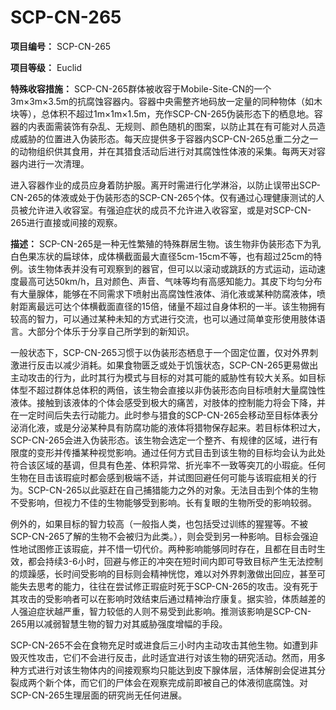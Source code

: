 # SCP-CN-265


**项目编号：** SCP-CN-265

**项目等级：** Euclid

**特殊收容措施：** SCP-CN-265群体被收容于Mobile-Site-CN的一个3m×3m×3.5m的抗腐蚀容器内。容器中央需整齐地码放一定量的同种物体（如木块等），总体积不超过1m×1m×1.5m，充作SCP-CN-265伪装形态下的栖息地。容器的内表面需装饰有杂乱、无规则、颜色随机的图案，以防止其在有可能对人员造成威胁的位置进入伪装形态。每天应提供多于容器内SCP-CN-265总重二分之一的动物组织供其食用，并在其猎食活动后进行对其腐蚀性体液的采集。每两天对容器内进行一次清理。

进入容器作业的成员应身着防护服。离开时需进行化学淋浴，以防止误带出SCP-CN-265的体液或处于伪装形态的SCP-CN-265个体。仅有通过心理健康测试的人员被允许进入收容室。有强迫症状的成员不允许进入收容室，或是对SCP-CN-265进行直接或间接的观察。

**描述：** SCP-CN-265是一种无性繁殖的特殊群居生物。该生物非伪装形态下为乳白色果冻状的扁球体，成体横截面最大直径5cm-15cm不等，也有超过25cm的特例。该生物体表并没有可观察到的器官，但可以以滚动或跳跃的方式运动，运动速度最高可达50km/h，且对颜色、声音、气味等均有高感知能力。其皮下均匀分布有大量腺体，能够在不同需求下喷射出高腐蚀性液体、消化液或某种防腐液体，喷射距离最远可达个体横截面直径的15倍，储量不超过自身体积的一半。该生物拥有较高的智力，可以通过某种未知的方式进行交流，也可以通过简单变形使用肢体语言。大部分个体乐于分享自己所学到的新知识。

一般状态下，SCP-CN-265习惯于以伪装形态栖息于一个固定位置，仅对外界刺激进行反击以减少消耗。如果食物匮乏或处于饥饿状态，SCP-CN-265更易做出主动攻击的行为，此时其行为模式与目标的对其可能的威胁性有较大关系。如目标体型不超过群体总体积的两倍，该生物会直接以非伪装形态向目标喷射大量腐蚀性液体。接触到该液体的个体会感受到极大的痛苦，对肢体的控制能力将会下降，并在一定时间后失去行动能力。此时参与猎食的SCP-CN-265会移动至目标体表分泌消化液，或是分泌某种具有防腐功能的液体将猎物保存起来。若目标体积过大，SCP-CN-265会进入伪装形态。该生物会选定一个整齐、有规律的区域，进行有限度的变形并传播某种视觉影响。通过任何方式目击到该生物的目标均会认为此处符合该区域的基调，但具有色差、体积异常、折光率不一致等突兀的小瑕疵。任何生物在目击该瑕疵时都会感到极端不适，并试图回避任何可能与该瑕疵相关的行为。SCP-CN-265以此驱赶在自己捕猎能力之外的对象。无法目击到个体的生物不受影响，但视力不佳的生物能够受到影响。长有复眼的生物所受的影响较弱。

例外的，如果目标的智力较高（一般指人类，也包括受过训练的猩猩等。不被SCP-CN-265了解的生物不会被归为此类。），则会受到另一种影响。目标会强迫性地试图修正该瑕疵，并不惜一切代价。两种影响能够同时存在，且都在目击时生效，都会持续3-6小时，回避与修正的冲突在短时间内即可导致目标产生无法控制的烦躁感，长时间受影响的目标则会精神恍惚，难以对外界刺激做出回应，甚至可能失去思考的能力，往往在尝试修正瑕疵时死于SCP-CN-265的攻击。没有死于其攻击的受影响者可以在影响时效结束后通过精神治疗康复。据实验，体质越差的人强迫症状越严重，智力较低的人则不易受到此影响。推测该影响是SCP-CN-265用以减弱智慧生物的智力对其威胁强度增幅的手段。

SCP-CN-265不会在食物充足时或进食后三小时内主动攻击其他生物。如遭到非毁灭性攻击，它们不会进行反击，此时适宜进行对该生物的研究活动。然而，用多种方式进行对该生物体内的间接观察均只能达到皮下腺体层，活体解剖会促进其分裂成两个新个体，而它们的尸体会在观察完成前即被自己的体液彻底腐蚀。对SCP-CN-265生理层面的研究尚无任何进展。


